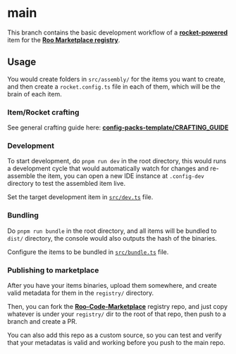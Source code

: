 # main

This branch contains the basic development workflow of a [**rocket-powered**](https://github.com/NamesMT/roo-rocket) item for the [**Roo Marketplace registry**](https://github.com/RooCodeInc/Roo-Code-Marketplace).

## Usage

You would create folders in `src/assembly/` for the items you want to create, and then create a `rocket.config.ts` file in each of them, which will be the brain of each item.

### Item/Rocket crafting

See general crafting guide here: [**config-packs-template/CRAFTING_GUIDE**](https://github.com/NamesMT/config-packs-template/blob/main/CRAFTING_GUIDE.md)

### Development

To start development, do `pnpm run dev` in the root directory, this would runs a development cycle that would automatically watch for changes and re-assemble the item, you can open a new IDE instance at `.config-dev` directory to test the assembled item live.

Set the target development item in [`src/dev.ts`](./src/dev.ts) file.

### Bundling

Do `pnpm run bundle` in the root directory, and all items will be bundled to `dist/` directory, the console would also outputs the hash of the binaries.

Configure the items to be bundled in [`src/bundle.ts`](./src/bundle.ts) file.

### Publishing to marketplace

After you have your items binaries, upload them somewhere, and create valid metadata for them in the `registry/` directory.

Then, you can fork the [**Roo-Code-Marketplace**](https://github.com/RooCodeInc/Roo-Code-Marketplace) registry repo, and just copy whatever is under your `registry/` dir to the root of that repo, then push to a branch and create a PR.

You can also add this repo as a custom source, so you can test and verify that your metadatas is valid and working before you push to the main repo.
